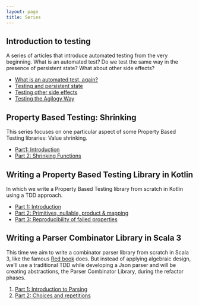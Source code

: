 ```yaml
---
layout: page
title: Series
---
```


## Introduction to testing

A series of articles that introduce automated testing from the very beginning. What is an automated test? Do we test the same way in the presence of persistent state? What about other side effects?

- [What is an automated test, again?](/2022-05-27-what-is-an-automated-test-again.html)
- [Testing and persistent state](/2022-06-17-testing-and-persistent-state.html)
- [Testing other side effects](/2022-07-08-testing-other-side-effects.html)
- [Testing the Agilogy Way](/2024-02-02-testing-the-agilogy-way.html)

## Property Based Testing: Shrinking

This series focuses on one particular aspect of some Property Based Testing libraries: Value shrinking.

- [Part1: Introduction](/2022-08-26-pbt-shrinking-part1.html)
- [Part 2: Shrinking Functions](/2022-09-13-pbt-shrinking-part2.html)

## Writing a Property Based Testing Library in Kotlin

In which we write a Property Based Testing library from scratch in Kotlin using a TDD approach.

- [Part 1: Introduction](/2022-10-04-writing-a-pbt-ibrary-1.html)
- [Part 2: Primitives, nullable, product & mapping](/2022-10-14-writing-a-pbt-ibrary-2.html)
- [Part 3: Reproducibility of failed properties](/2022-10-25-writing-a-pbt-ibrary-3.html)

## Writing a Parser Combinator Library in Scala 3

This time we aim to write a combinator parser library from scratch in Scala 3, like the famous [Red book](https://www.manning.com/books/functional-programming-in-scala) does. But instead of applying algebraic design, we'll use a traditional TDD while developing a Json parser and will be creating abstractions, the Parser Combinator Library, during the refactor phases.

1. [Part 1: Introduction to Parsing](./2022-11-11-writing-a-parser-combinator-library-1.html)
2. [Part 2: Choices and repetitions](./2022-12-16-writing-a-parser-combinator-library-2.html)